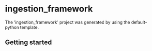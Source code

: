 # ingestion_framework

The 'ingestion_framework' project was generated by using the default-python template.

## Getting started
